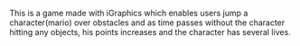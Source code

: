 This is a game made with iGraphics which enables users jump a character(mario) over obstacles and as time passes without the character hitting any objects, his points increases and the character has several lives.
